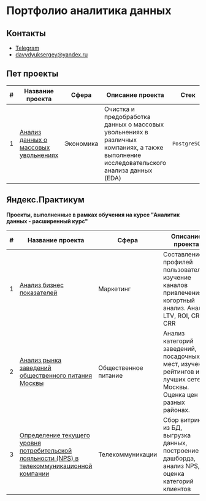 # Портфолио аналитика данных
## Контакты
- [Telegram](https://t.me/sergeidavuduik)
- davydyuksergey@yandex.ru

## Пет проекты
|#|Название проекта|Сфера|Описание проекта|Стек|
|-----|-----|-----|-----|-----|
|1|[Анализ данных о массовых увольнениях](https://github.com/SiriusSergio/portfolio/tree/main/pet_projects/SQL)| Экономика |Очистка и предобработка данных о массовых увольнениях в различных компаниях, а также выполнение исследовательского анализа данных (EDA) |`PostgreSQL`|
<!---
|1|[Название]()| сфера | Описание | `стек` |

-->

## Яндекс.Практикум
**Проекты, выполненные в рамках обучения на курсе "Аналитик данных - расширенный курс"**
<!---

|1|[Название]()| Сфера | Описание| `стек`|

-->


|#|Название проекта|Сфера|Описание проекта|Стек|
|-----|-----|-----|-----|-----|
|1| [Анализ бизнес показателей](https://github.com/SiriusSergio/portfolio/tree/main/study_projects/Marketing%20Analysis) | Маркетинг | Составление профилей пользователей, изучение каналов привлечения, когортный анализ. Анализ LTV, ROI, CR и CRR |`pandas`  `numpy` `seaborn` `matplotlib` `datetime`|
|2|[Анализ рынка заведений общественного питания Москвы](https://github.com/SiriusSergio/portfolio/tree/main/Catering%20Moscow)| Общественное питание | Анализ категорий заведений, посадочных мест, изучение рейтингов и лучших сетей Москвы. Оценка цен в разных районах. |`pandas` `numpy` `seaborn` `matplotib` `folium`|
|3|[Определение текущего уровня потребительской лояльности (NPS) в телекоммуникационной компании](https://github.com/SiriusSergio/portfolio/tree/main/Telecommunications)| Телекоммуникации | Сбор витрины из БД, выгрузка данных, построение дашборда, анализ NPS, оценка категорий клиентов | `sqlalchemy` `os` `pandas` `numpy`|

